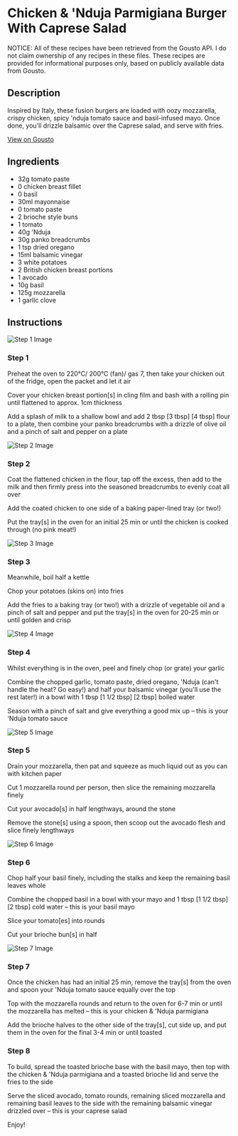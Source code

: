 # Chicken & 'Nduja Parmigiana Burger With Caprese Salad

NOTICE: All of these recipes have been retrieved from the Gousto API. I do not claim ownership of any recipes in these files. These recipes are provided for informational purposes only, based on publicly available data from Gousto.

## Description

Inspired by Italy, these fusion burgers are loaded with oozy mozzarella, crispy chicken, spicy 'nduja tomato sauce and basil-infused mayo. Once done, you'll drizzle balsamic over the Caprese salad, and serve with fries.

[View on Gousto](https://www.gousto.co.uk/recipes/cookbook/chicken-nduja-parmigiana-burger-with-caprese-salad)

## Ingredients

- 32g tomato paste
- 0 chicken breast fillet
- 0 basil
- 30ml mayonnaise
- 0 tomato paste
- 2 brioche style buns
- 1 tomato
- 40g 'Nduja
- 30g panko breadcrumbs
- 1 tsp dried oregano
- 15ml balsamic vinegar
- 3 white potatoes
- 2 British chicken breast portions
- 1 avocado
- 10g basil
- 125g mozzarella
- 1 garlic clove

## Instructions

![Step 1 Image](https://production-media.gousto.co.uk/cms/recipe-step-image/Step-1-1644936699628-x200.jpg)

### Step 1

Preheat the oven to 220°C/ 200°C (fan)/ gas 7, then take your chicken out of the fridge, open the packet and let it air

Cover your chicken breast portion[s] in cling film and bash with a rolling pin until flattened to approx. 1cm thickness

Add a splash of milk to a shallow bowl and add 2 tbsp <span class="text-purple">[3 tbsp] </span><span class="text-danger">[4 tbsp]</span> flour to a plate, then combine your panko breadcrumbs with a drizzle of olive oil and a pinch of salt and pepper on a plate

![Step 2 Image](https://production-media.gousto.co.uk/cms/recipe-step-image/Step-2-1644936701678-x200.jpg)

### Step 2

Coat the flattened chicken in the flour, tap off the excess, then add to the milk and then firmly press into the seasoned breadcrumbs to evenly coat all over

Add the coated chicken to one side of a baking paper-lined tray (or two!)

Put the tray[s] in the oven for an initial 25 min or until the chicken is cooked through (no pink meat!)

![Step 3 Image](https://production-media.gousto.co.uk/cms/recipe-step-image/Step-3-1644936704683-x200.jpg)

### Step 3

Meanwhile, boil half a kettle

Chop your potatoes (skins on) into fries

Add the fries to a baking tray (or two!) with a drizzle of vegetable oil and a pinch of salt and pepper and put the tray[s] in the oven for 20-25 min or until golden and crisp

![Step 4 Image](https://production-media.gousto.co.uk/cms/recipe-step-image/Step-4-1644936706868-x200.jpg)

### Step 4

Whilst everything is in the oven, peel and finely chop (or grate) your garlic

Combine the chopped garlic, tomato paste, dried oregano, 'Nduja (can't handle the heat? Go easy!) and half your balsamic vinegar (you'll use the rest later!) in a bowl with 1 tbsp <span class="text-purple">[1 1/2 tbsp] </span><span class="text-danger">[2 tbsp]</span> boiled water

Season with a pinch of salt and give everything a good mix up – this is your ‘Nduja tomato sauce

![Step 5 Image](https://production-media.gousto.co.uk/cms/recipe-step-image/Step-5-1644936709759-x200.jpg)

### Step 5

Drain your mozzarella, then pat and squeeze as much liquid out as you can with kitchen paper

Cut 1 mozzarella round per person, then slice the remaining mozzarella finely

Cut your avocado[s] in half lengthways, around the stone

Remove the stone[s] using a spoon, then scoop out the avocado flesh and slice finely lengthways

![Step 6 Image](https://production-media.gousto.co.uk/cms/recipe-step-image/Step-6-1644936711795-x200.jpg)

### Step 6

Chop half your basil finely, including the stalks and keep the remaining basil leaves whole

Combine the chopped basil in a bowl with your mayo and 1 tbsp <span class="text-purple">[1 1/2 tbsp]</span><span class="text-danger"> [2 tbsp]</span> cold water – this is your basil mayo

Slice your tomato[es] into rounds

Cut your brioche bun[s] in half

![Step 7 Image](https://production-media.gousto.co.uk/cms/recipe-step-image/Step-7-1644936714482-x200.jpg)

### Step 7

Once the chicken has had an initial 25 min, remove the tray[s] from the oven and spoon your 'Nduja tomato sauce equally over the top

Top with the mozzarella rounds and return to the oven for 6-7 min or until the mozzarella has melted – this is your chicken & 'Nduja parmigiana

Add the brioche halves to the other side of the tray[s], cut side up, and put them in the oven for the final 3-4 min or until toasted

### Step 8

To build, spread the toasted brioche base with the basil mayo, then top with the chicken & 'Nduja parmigiana and a toasted brioche lid and serve the fries to the side

Serve the sliced avocado, tomato rounds, remaining sliced mozzarella and remaining basil leaves to the side with the remaining balsamic vinegar drizzled over – this is your caprese salad

Enjoy!

